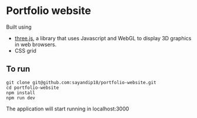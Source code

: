 # Portfolio website

Built using

- [three.js](https://threejs.org/), a library that uses Javascript and WebGL to display 3D graphics in web browsers.
- CSS grid

## To run

```
git clone git@github.com:sayandip18/portfolio-website.git
cd portfolio-website
npm install
npm run dev
```

The application will start running in localhost:3000
